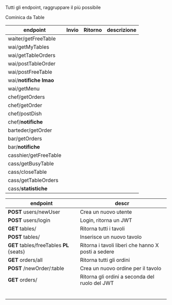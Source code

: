Tutti gli endpoint, raggruppare il più possibile



Cominica da Table



| endpoint               | Invio | Ritorno | descrizione |
| ---------------------- | ----- | ------- | ----------- |
| waiter/getFreeTable    |       |         |             |
| wai/getMyTables        |       |         |             |
| wai/getTableOrders     |       |         |             |
| wai/postTableOrder     |       |         |             |
| wai/postFreeTable      |       |         |             |
| wai/**notifiche lmao** |       |         |             |
| wai/getMenu            |       |         |             |
| chef/getOrders         |       |         |             |
| chef/getOrder          |       |         |             |
| chef/postDish          |       |         |             |
| chef/**notifiche**     |       |         |             |
| barteder/getOrder      |       |         |             |
| bar/getOrders          |       |         |             |
| bar/**notifiche**      |       |         |             |
| casshier/getFreeTable  |       |         |             |
| cass/getBusyTable      |       |         |             |
| cass/closeTable        |       |         |             |
| cass/getTableOrders    |       |         |             |
| cass/**statistiche**   |       |         |             |



| endpoint                                 | descr                                              |
| ---------------------------------------- | -------------------------------------------------- |
| **POST** users/newUser                   | Crea un nuovo utente                               |
| **POST** users/login                     | Login, ritorna un JWT                              |
| **GET** tables/                          | Ritorna tutti i tavoli                             |
| **POST** tables/                         | Inserisce un nuovo tavolo                          |
| **GET** tables/freeTables **PL** {seats} | Ritorna i tavoli liberi che hanno X posti a sedere |
| **GET** orders/all                       | Ritorna tutti gli ordini                           |
| **POST** /newOrder/:table                | Crea un nuovo ordine per il tavolo                 |
| **GET** orders/                          | Ritorna gli ordini a seconda del ruolo del JWT     |
|                                          |                                                    |
|                                          |                                                    |
|                                          |                                                    |
|                                          |                                                    |
|                                          |                                                    |
|                                          |                                                    |

